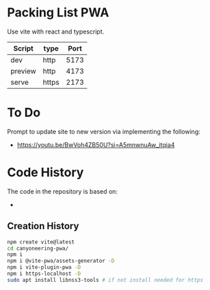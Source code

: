 # Packing List PWA

Use vite with react and typescript.

| Script  | type  | Port |
| ------- | ----- | ---- |
| dev     | http  | 5173 |
| preview | http  | 4173 |
| serve   | https | 2173 |

# To Do

Prompt to update site to new version via implementing the following:

- https://youtu.be/BwVoh4ZB50U?si=A5mnwnuAw_itqia4

# Code History

The code in the repository is based on:

-

## Creation History

```bash
npm create vite@latest
cd canyoneering-pwa/
npm i
npm i @vite-pwa/assets-generator -D
npm i vite-plugin-pwa -D
npm i https-localhost -D
sudo apt install libnss3-tools # if not install needed for https
```
